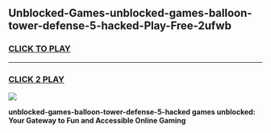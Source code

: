 
## Unblocked-Games-unblocked-games-balloon-tower-defense-5-hacked-Play-Free-2ufwb
<h3>
<a href="https://premium76.site?title=unblocked-games-balloon-tower-defense-5-hacked&ref=20A">CLICK TO PLAY</a></h3>
<hr>

<h3>
<a href="https://premium76.site?title=unblocked-games-balloon-tower-defense-5-hacked&ref=20A">CLICK 2 PLAY</a>
  
</h3>

<a href="https://premium76.site?title=unblocked-games-balloon-tower-defense-5-hacked&ref=20A"><img src="https://clearcache.store/games.png"></a>


**unblocked-games-balloon-tower-defense-5-hacked games unblocked: Your Gateway to Fun and Accessible Online Gaming**
